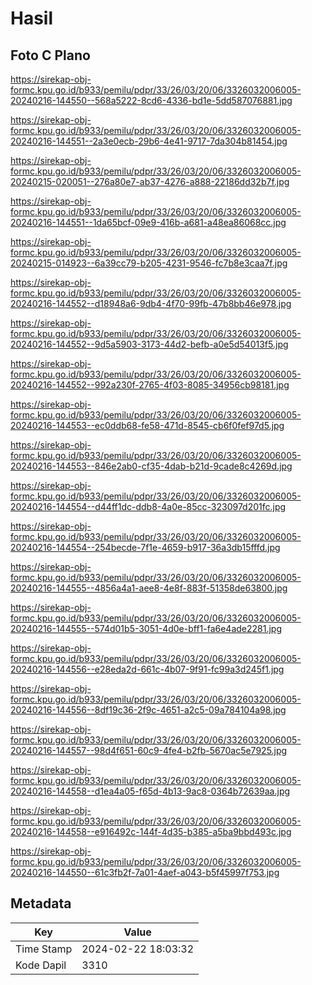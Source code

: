 # Hasil

## Foto C Plano

https://sirekap-obj-formc.kpu.go.id/b933/pemilu/pdpr/33/26/03/20/06/3326032006005-20240216-144550--568a5222-8cd6-4336-bd1e-5dd587076881.jpg

https://sirekap-obj-formc.kpu.go.id/b933/pemilu/pdpr/33/26/03/20/06/3326032006005-20240216-144551--2a3e0ecb-29b6-4e41-9717-7da304b81454.jpg

https://sirekap-obj-formc.kpu.go.id/b933/pemilu/pdpr/33/26/03/20/06/3326032006005-20240215-020051--276a80e7-ab37-4276-a888-22186dd32b7f.jpg

https://sirekap-obj-formc.kpu.go.id/b933/pemilu/pdpr/33/26/03/20/06/3326032006005-20240216-144551--1da65bcf-09e9-416b-a681-a48ea86068cc.jpg

https://sirekap-obj-formc.kpu.go.id/b933/pemilu/pdpr/33/26/03/20/06/3326032006005-20240215-014923--6a39cc79-b205-4231-9546-fc7b8e3caa7f.jpg

https://sirekap-obj-formc.kpu.go.id/b933/pemilu/pdpr/33/26/03/20/06/3326032006005-20240216-144552--d18948a6-9db4-4f70-99fb-47b8bb46e978.jpg

https://sirekap-obj-formc.kpu.go.id/b933/pemilu/pdpr/33/26/03/20/06/3326032006005-20240216-144552--9d5a5903-3173-44d2-befb-a0e5d54013f5.jpg

https://sirekap-obj-formc.kpu.go.id/b933/pemilu/pdpr/33/26/03/20/06/3326032006005-20240216-144552--992a230f-2765-4f03-8085-34956cb98181.jpg

https://sirekap-obj-formc.kpu.go.id/b933/pemilu/pdpr/33/26/03/20/06/3326032006005-20240216-144553--ec0ddb68-fe58-471d-8545-cb6f0fef97d5.jpg

https://sirekap-obj-formc.kpu.go.id/b933/pemilu/pdpr/33/26/03/20/06/3326032006005-20240216-144553--846e2ab0-cf35-4dab-b21d-9cade8c4269d.jpg

https://sirekap-obj-formc.kpu.go.id/b933/pemilu/pdpr/33/26/03/20/06/3326032006005-20240216-144554--d44ff1dc-ddb8-4a0e-85cc-323097d201fc.jpg

https://sirekap-obj-formc.kpu.go.id/b933/pemilu/pdpr/33/26/03/20/06/3326032006005-20240216-144554--254becde-7f1e-4659-b917-36a3db15fffd.jpg

https://sirekap-obj-formc.kpu.go.id/b933/pemilu/pdpr/33/26/03/20/06/3326032006005-20240216-144555--4856a4a1-aee8-4e8f-883f-51358de63800.jpg

https://sirekap-obj-formc.kpu.go.id/b933/pemilu/pdpr/33/26/03/20/06/3326032006005-20240216-144555--574d01b5-3051-4d0e-bff1-fa6e4ade2281.jpg

https://sirekap-obj-formc.kpu.go.id/b933/pemilu/pdpr/33/26/03/20/06/3326032006005-20240216-144556--e28eda2d-661c-4b07-9f91-fc99a3d245f1.jpg

https://sirekap-obj-formc.kpu.go.id/b933/pemilu/pdpr/33/26/03/20/06/3326032006005-20240216-144556--8df19c36-2f9c-4651-a2c5-09a784104a98.jpg

https://sirekap-obj-formc.kpu.go.id/b933/pemilu/pdpr/33/26/03/20/06/3326032006005-20240216-144557--98d4f651-60c9-4fe4-b2fb-5670ac5e7925.jpg

https://sirekap-obj-formc.kpu.go.id/b933/pemilu/pdpr/33/26/03/20/06/3326032006005-20240216-144558--d1ea4a05-f65d-4b13-9ac8-0364b72639aa.jpg

https://sirekap-obj-formc.kpu.go.id/b933/pemilu/pdpr/33/26/03/20/06/3326032006005-20240216-144558--e916492c-144f-4d35-b385-a5ba9bbd493c.jpg

https://sirekap-obj-formc.kpu.go.id/b933/pemilu/pdpr/33/26/03/20/06/3326032006005-20240216-144550--61c3fb2f-7a01-4aef-a043-b5f45997f753.jpg


## Metadata

| Key        | Value               |
| ---------- | ------------------- |
| Time Stamp | 2024-02-22 18:03:32 |
| Kode Dapil | 3310                |



